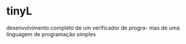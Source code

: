 # tinyL
desenvolvimento completo de um verificador de progra- mas de uma linguagem de programação simples
